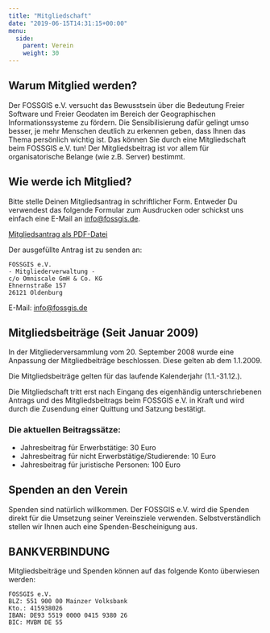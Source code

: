 ```yaml
---
title: "Mitgliedschaft"
date: "2019-06-15T14:31:15+00:00"
menu:
  side:
    parent: Verein
    weight: 30
---
```


## Warum Mitglied werden?

Der FOSSGIS e.V. versucht das Bewusstsein über die Bedeutung Freier Software und Freier Geodaten im Bereich der Geographischen Informationssysteme zu fördern. Die Sensibilisierung dafür gelingt umso besser, je mehr Menschen deutlich zu erkennen geben, dass Ihnen das Thema persönlich wichtig ist. Das können Sie durch eine Mitgliedschaft beim FOSSGIS e.V. tun! Der Mitgliedsbeitrag ist vor allem für organisatorische Belange (wie z.B. Server) bestimmt.

## Wie werde ich Mitglied?
Bitte stelle Deinen Mitgliedsantrag in schriftlicher Form. Entweder Du verwendest das folgende Formular zum Ausdrucken oder schickst uns einfach eine E-Mail an [info@fossgis.de](mailto:info@fossgis.de).

[Mitgliedsantrag als PDF-Datei](/dokumente/mitgliedsantrag_fossgis_2018.pdf)


Der ausgefüllte Antrag ist zu senden an:

	FOSSGIS e.V.
	- Mitgliederverwaltung -
	c/o Omniscale GmH & Co. KG
	Ehnernstraße 157
	26121 Oldenburg

E-Mail: [info@fossgis.de](mailto:info@fossgis.de)

## Mitgliedsbeiträge (Seit Januar 2009)

In der Mitgliederversammlung vom 20. September 2008 wurde eine Anpassung der Mitgliedbeiträge beschlossen. Diese gelten ab dem 1.1.2009.

Die Mitgliedsbeiträge gelten für das laufende Kalenderjahr (1.1.-31.12.).

Die Mitgliedschaft tritt erst nach Eingang des eigenhändig unterschriebenen Antrags und des Mitgliedsbeitrags beim FOSSGIS e.V. in Kraft und wird durch die Zusendung einer Quittung und Satzung bestätigt.

### Die aktuellen Beitragssätze:

* Jahresbeitrag für Erwerbstätige: 30 Euro
* Jahresbeitrag für nicht Erwerbstätige/Studierende: 10 Euro
* Jahresbeitrag für juristische Personen: 100 Euro

## Spenden an den Verein

Spenden sind natürlich willkommen. Der FOSSGIS e.V. wird die Spenden direkt für die Umsetzung seiner Vereinsziele verwenden. Selbstverständlich stellen wir Ihnen auch eine Spenden-Bescheinigung aus.

## BANKVERBINDUNG

Mitgliedsbeiträge und Spenden können auf das folgende Konto überwiesen werden:

	FOSSGIS e.V.
	BLZ: 551 900 00 Mainzer Volksbank
	Kto.: 415938026
	IBAN: DE93 5519 0000 0415 9380 26
	BIC: MVBM DE 55
